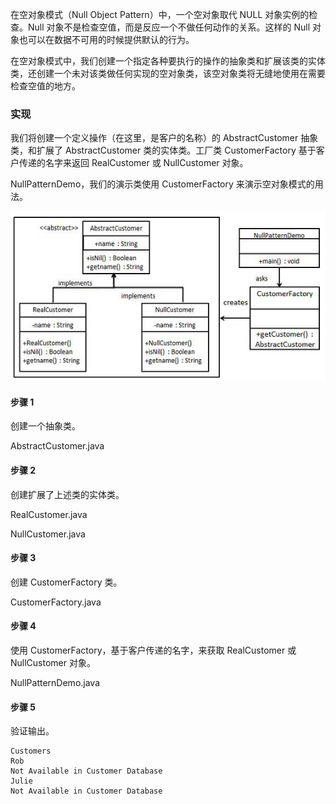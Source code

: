 在空对象模式（Null Object Pattern）中，一个空对象取代 NULL 对象实例的检查。Null 对象不是检查空值，而是反应一个不做任何动作的关系。这样的 Null 对象也可以在数据不可用的时候提供默认的行为。

在空对象模式中，我们创建一个指定各种要执行的操作的抽象类和扩展该类的实体类，还创建一个未对该类做任何实现的空对象类，该空对象类将无缝地使用在需要检查空值的地方。

### 实现

我们将创建一个定义操作（在这里，是客户的名称）的 AbstractCustomer 抽象类，和扩展了 AbstractCustomer 类的实体类。工厂类 CustomerFactory 基于客户传递的名字来返回 RealCustomer 或 NullCustomer 对象。

NullPatternDemo，我们的演示类使用 CustomerFactory 来演示空对象模式的用法。

![](https://github.com/RonCantWriteCode/DesignPattern/blob/main/src/main/resources/image/nullobjectpattern.jpg)

#### 步骤 1

创建一个抽象类。

AbstractCustomer.java

#### 步骤 2

创建扩展了上述类的实体类。

RealCustomer.java

NullCustomer.java

#### 步骤 3

创建 CustomerFactory 类。

CustomerFactory.java

#### 步骤 4

使用 CustomerFactory，基于客户传递的名字，来获取 RealCustomer 或 NullCustomer 对象。

NullPatternDemo.java

#### 步骤 5

验证输出。

```
Customers
Rob
Not Available in Customer Database
Julie
Not Available in Customer Database
```